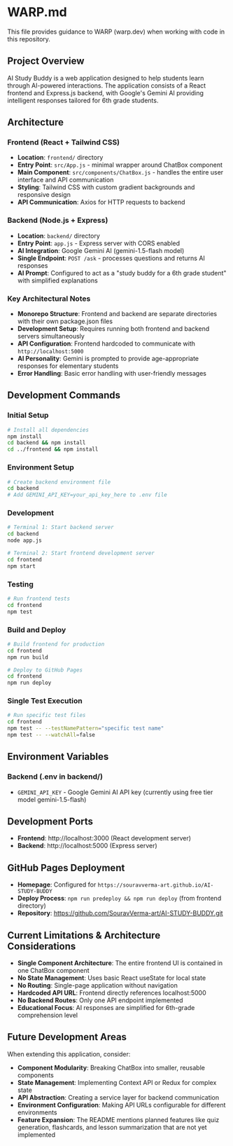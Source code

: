 # WARP.md

This file provides guidance to WARP (warp.dev) when working with code in this repository.

## Project Overview

AI Study Buddy is a web application designed to help students learn through AI-powered interactions. The application consists of a React frontend and Express.js backend, with Google's Gemini AI providing intelligent responses tailored for 6th grade students.

## Architecture

### Frontend (React + Tailwind CSS)
- **Location**: `frontend/` directory
- **Entry Point**: `src/App.js` - minimal wrapper around ChatBox component
- **Main Component**: `src/components/ChatBox.js` - handles the entire user interface and API communication
- **Styling**: Tailwind CSS with custom gradient backgrounds and responsive design
- **API Communication**: Axios for HTTP requests to backend

### Backend (Node.js + Express)
- **Location**: `backend/` directory
- **Entry Point**: `app.js` - Express server with CORS enabled
- **AI Integration**: Google Gemini AI (gemini-1.5-flash model)
- **Single Endpoint**: `POST /ask` - processes questions and returns AI responses
- **AI Prompt**: Configured to act as a "study buddy for a 6th grade student" with simplified explanations

### Key Architectural Notes
- **Monorepo Structure**: Frontend and backend are separate directories with their own package.json files
- **Development Setup**: Requires running both frontend and backend servers simultaneously
- **API Configuration**: Frontend hardcoded to communicate with `http://localhost:5000`
- **AI Personality**: Gemini is prompted to provide age-appropriate responses for elementary students
- **Error Handling**: Basic error handling with user-friendly messages

## Development Commands

### Initial Setup
```bash
# Install all dependencies
npm install
cd backend && npm install
cd ../frontend && npm install
```

### Environment Setup
```bash
# Create backend environment file
cd backend
# Add GEMINI_API_KEY=your_api_key_here to .env file
```

### Development
```bash
# Terminal 1: Start backend server
cd backend
node app.js

# Terminal 2: Start frontend development server
cd frontend
npm start
```

### Testing
```bash
# Run frontend tests
cd frontend
npm test
```

### Build and Deploy
```bash
# Build frontend for production
cd frontend
npm run build

# Deploy to GitHub Pages
cd frontend
npm run deploy
```

### Single Test Execution
```bash
# Run specific test files
cd frontend
npm test -- --testNamePattern="specific test name"
npm test -- --watchAll=false
```

## Environment Variables

### Backend (.env in backend/)
- `GEMINI_API_KEY` - Google Gemini AI API key (currently using free tier model gemini-1.5-flash)

## Development Ports
- **Frontend**: http://localhost:3000 (React development server)
- **Backend**: http://localhost:5000 (Express server)

## GitHub Pages Deployment
- **Homepage**: Configured for `https://souravverma-art.github.io/AI-STUDY-BUDDY`
- **Deploy Process**: `npm run predeploy && npm run deploy` (from frontend directory)
- **Repository**: https://github.com/SouravVerma-art/AI-STUDY-BUDDY.git

## Current Limitations & Architecture Considerations
- **Single Component Architecture**: The entire frontend UI is contained in one ChatBox component
- **No State Management**: Uses basic React useState for local state
- **No Routing**: Single-page application without navigation
- **Hardcoded API URL**: Frontend directly references localhost:5000
- **No Backend Routes**: Only one API endpoint implemented
- **Educational Focus**: AI responses are simplified for 6th-grade comprehension level

## Future Development Areas
When extending this application, consider:
- **Component Modularity**: Breaking ChatBox into smaller, reusable components
- **State Management**: Implementing Context API or Redux for complex state
- **API Abstraction**: Creating a service layer for backend communication
- **Environment Configuration**: Making API URLs configurable for different environments
- **Feature Expansion**: The README mentions planned features like quiz generation, flashcards, and lesson summarization that are not yet implemented
